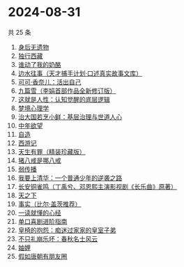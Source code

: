# 2024-08-31

共 25 条

<!-- BEGIN WEREAD -->
<!-- 最后更新时间 2024-08-31 03:11:03 +0800 -->
1. [身后无遗物](https://weread.qq.com/web/bookDetail/6fb32b10813ab926dg013feb)
1. [独行西藏](https://weread.qq.com/web/bookDetail/6e4325f0813ab91e2g01493e)
1. [谁动了我的奶酪](https://weread.qq.com/web/bookDetail/9eb32a6059b42c9ebc1da49)
1. [边水往事（天才捕手计划·口述真实故事文库）](https://weread.qq.com/web/bookDetail/064326a0813ab779ag018bda)
1. [可可·香奈儿：活出自己](https://weread.qq.com/web/bookDetail/1f7323a0813ab9210g011380)
1. [九篇雪（李娟首部作品全新修订版）](https://weread.qq.com/web/bookDetail/e4b32820717ffac9e4b705e)
1. [这就是人性：认知觉醒的底层逻辑](https://weread.qq.com/web/bookDetail/f84327c0813ab9224g012fc7)
1. [梦境心理学](https://weread.qq.com/web/bookDetail/85f32ff0813ab9202g019232)
1. [治大国若烹小鲜：基层治理与世道人心](https://weread.qq.com/web/bookDetail/57e32aa0813ab75ddg010a4d)
1. [中年欲望](https://weread.qq.com/web/bookDetail/5b032d30813ab91d3g0139ad)
1. [自造](https://weread.qq.com/web/bookDetail/a9532a00813ab6b14g010a74)
1. [西游记](https://weread.qq.com/web/bookDetail/64032210721070a5640294f)
1. [天生有罪（精装珍藏版）](https://weread.qq.com/web/bookDetail/d27322c0724fa3bed27cea7)
1. [猪八戒是哪八戒](https://weread.qq.com/web/bookDetail/16d32180813ab855bg019d81)
1. [弱传播](https://weread.qq.com/web/bookDetail/bbe32fe0716afe94bbe5336)
1. [我要上清华：一个普通少年的逆袭之路](https://weread.qq.com/web/bookDetail/98a32cb0813ab8e90g013b33)
1. [长安铜雀鸣（丁禹兮、邓恩熙主演影视剧《长乐曲》原著）](https://weread.qq.com/web/bookDetail/32f322f0813ab77c1g0172a4)
1. [天之下](https://weread.qq.com/web/bookDetail/4de326a0721770aa4de95f4)
1. [事实（比尔·盖茨推荐）](https://weread.qq.com/web/bookDetail/14b3246071831d1514b1198)
1. [一读就懂的心经](https://weread.qq.com/web/bookDetail/b63329d0813ab8ddeg0188ac)
1. [单口喜剧进阶指南](https://weread.qq.com/web/bookDetail/83432cc0813ab7406g014dbc)
1. [皇椅的抱怨：痴迷过家家的皇室子弟](https://weread.qq.com/web/bookDetail/f31321d0813ab8f57g019ea5)
1. [不只礼崩乐坏：春秋名士风云](https://weread.qq.com/web/bookDetail/47c325c0813ab91d8g0172af)
1. [妯娌](https://weread.qq.com/web/bookDetail/ecf320e0813ab920fg01913e)
1. [假如唐朝有朋友圈](https://weread.qq.com/web/bookDetail/3ea32240813ab9218g01486c)
<!-- END WEREAD -->